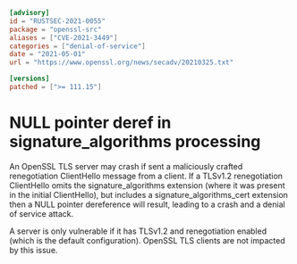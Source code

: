 ```toml
[advisory]
id = "RUSTSEC-2021-0055"
package = "openssl-src"
aliases = ["CVE-2021-3449"]
categories = ["denial-of-service"]
date = "2021-05-01"
url = "https://www.openssl.org/news/secadv/20210325.txt"

[versions]
patched = [">= 111.15"]
```

# NULL pointer deref in signature_algorithms processing

An OpenSSL TLS server may crash if sent a maliciously crafted renegotiation
ClientHello message from a client. If a TLSv1.2 renegotiation ClientHello omits
the signature_algorithms extension (where it was present in the initial
ClientHello), but includes a signature_algorithms_cert extension then a NULL
pointer dereference will result, leading to a crash and a denial of service
attack.

A server is only vulnerable if it has TLSv1.2 and renegotiation enabled (which
is the default configuration). OpenSSL TLS clients are not impacted by this
issue.
